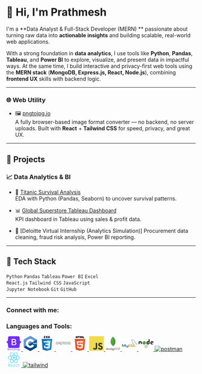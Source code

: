 # 👋 Hi, I'm Prathmesh

I'm a **Data Analyst & Full-Stack Developer (MERN) ** passionate about turning raw data into **actionable insights** and building scalable, real-world web applications.

With a strong foundation in **data analytics**, I use tools like **Python**, **Pandas**, **Tableau**, and **Power BI** to explore, visualize, and present data in impactful ways. At the same time, I build interactive and privacy-first web tools using the **MERN stack** (**MongoDB, Express.js, React, Node.js**), combining **frontend UX** skills with backend logic.

---

### 🌐 Web Utility
- 🖼️ [pngtojpg.io](https://pngtojpg.io)  
  A fully browser-based image format converter — no backend, no server uploads. Built with **React** + **Tailwind CSS** for speed, privacy, and great UX.

---
## 🚀 Projects

### 📈 Data Analytics & BI
- 🧪 [Titanic Survival Analysis](https://github.com/PrathmeshAbitkar28/titanic-eda-survival-analysis)  
  EDA with Python (Pandas, Seaborn) to uncover survival patterns.

- 📊 [Global Superstore Tableau Dashboard](https://github.com/PrathmeshAbitkar28/global-superstore-tableau-dashboard)  
  KPI dashboard in Tableau using sales & profit data.

- 🏢 [Deloitte Virtual Internship (Analytics Simulation)] 
  Procurement data cleaning, fraud risk analysis, Power BI reporting.

---

## 🧰 Tech Stack
`Python` `Pandas` `Tableau` `Power BI` `Excel`  
`React.js` `Tailwind CSS` `JavaScript`  
`Jupyter Notebook` `Git` `GitHub`


---

<h3 align="left">Connect with me:</h3>
<p align="left">
</p>

<h3 align="left">Languages and Tools:</h3>
<p align="left"> <a href="https://getbootstrap.com" target="_blank" rel="noreferrer"> <img src="https://raw.githubusercontent.com/devicons/devicon/master/icons/bootstrap/bootstrap-plain-wordmark.svg" alt="bootstrap" width="40" height="40"/> </a> <a href="https://www.w3schools.com/cpp/" target="_blank" rel="noreferrer"> <img src="https://raw.githubusercontent.com/devicons/devicon/master/icons/cplusplus/cplusplus-original.svg" alt="cplusplus" width="40" height="40"/> </a> <a href="https://www.w3schools.com/css/" target="_blank" rel="noreferrer"> <img src="https://raw.githubusercontent.com/devicons/devicon/master/icons/css3/css3-original-wordmark.svg" alt="css3" width="40" height="40"/> </a> <a href="https://expressjs.com" target="_blank" rel="noreferrer"> <img src="https://raw.githubusercontent.com/devicons/devicon/master/icons/express/express-original-wordmark.svg" alt="express" width="40" height="40"/> </a> <a href="https://www.w3.org/html/" target="_blank" rel="noreferrer"> <img src="https://raw.githubusercontent.com/devicons/devicon/master/icons/html5/html5-original-wordmark.svg" alt="html5" width="40" height="40"/> </a> <a href="https://developer.mozilla.org/en-US/docs/Web/JavaScript" target="_blank" rel="noreferrer"> <img src="https://raw.githubusercontent.com/devicons/devicon/master/icons/javascript/javascript-original.svg" alt="javascript" width="40" height="40"/> </a> <a href="https://www.mongodb.com/" target="_blank" rel="noreferrer"> <img src="https://raw.githubusercontent.com/devicons/devicon/master/icons/mongodb/mongodb-original-wordmark.svg" alt="mongodb" width="40" height="40"/> </a> <a href="https://www.mysql.com/" target="_blank" rel="noreferrer"> <img src="https://raw.githubusercontent.com/devicons/devicon/master/icons/mysql/mysql-original-wordmark.svg" alt="mysql" width="40" height="40"/> </a> <a href="https://nodejs.org" target="_blank" rel="noreferrer"> <img src="https://raw.githubusercontent.com/devicons/devicon/master/icons/nodejs/nodejs-original-wordmark.svg" alt="nodejs" width="40" height="40"/> </a> <a href="https://postman.com" target="_blank" rel="noreferrer"> <img src="https://www.vectorlogo.zone/logos/getpostman/getpostman-icon.svg" alt="postman" width="40" height="40"/> </a> <a href="https://reactjs.org/" target="_blank" rel="noreferrer"> <img src="https://raw.githubusercontent.com/devicons/devicon/master/icons/react/react-original-wordmark.svg" alt="react" width="40" height="40"/> </a> <a href="https://tailwindcss.com/" target="_blank" rel="noreferrer"> <img src="https://www.vectorlogo.zone/logos/tailwindcss/tailwindcss-icon.svg" alt="tailwind" width="40" height="40"/> </a> </p>

